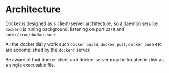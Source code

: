 # Architecture

Docker is designed as s client-server architecture, so a daemon service
`dockerd` is runing background, listening on port `2379` and
`sock://run/docker.sock`.

All the docker daily work such `docker build`, `docker pull`, `docker push` etc
are accomplished by the `dockerd` server.

Be aware of that docker client and docker server may be located in disk as a
single executable file.
